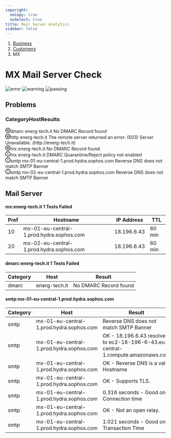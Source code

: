 ```yaml
---
copyright:
  noCopy: true
  noSelect: true
title: Mail Server Analytics
sidebar: false
---
```


<nav aria-label="Breadcrumb text-small">
<ol>
<li class="breadcrumb-item"><a href="#">Business</a></li>
<li class="breadcrumb-item"><a href="#">Customers</a></li>
<li class="breadcrumb-item" aria-current="page">MX</li>
</ol>
</nav>

# MX Mail Server Check


![error](https://img.shields.io/badge/Errors-3%20-critical?style=for-the-badge)
![warning](https://img.shields.io/badge/Warning-3%20-important?style=for-the-badge)
![passing](https://img.shields.io/badge/Passed-234%20-success?style=for-the-badge)

## Problems

<div class="Box container-xl clearfix my-6">
  <div class="Box-header col-12 float-left mx-auto">
    <h3 class="Box-title text-gray-dark col-12 float-left">
      <span class="col-2 float-left">Category</span><span class="col-4 mx-auto float-left">Host</span><span class="col-6float-left">Results</span>
    </h3>
  </div>
<div class="Box-row text-small col-12 float-left">
<span class="col-2 float-left text-gray-light">
<svg class="octicon text-red mr-2" xmlns="http://www.w3.org/2000/svg" viewBox="0 0 16 16" width="16" height="16"><path fill-rule="evenodd" d="M3.404 12.596a6.5 6.5 0 119.192-9.192 6.5 6.5 0 01-9.192 9.192zM2.344 2.343a8 8 0 1011.313 11.314A8 8 0 002.343 2.343zM6.03 4.97a.75.75 0 00-1.06 1.06L6.94 8 4.97 9.97a.75.75 0 101.06 1.06L8 9.06l1.97 1.97a.75.75 0 101.06-1.06L9.06 8l1.97-1.97a.75.75 0 10-1.06-1.06L8 6.94 6.03 4.97z"></path></svg>dmarc</span>
<span class="col-4 mx-auto float-left text-gray">energ-tech.it</span>
<span class="col-6 float-left text-gray">No DMARC Record found</span>
</div>

<div class="Box-row text-small col-12 float-left">
<span class="col-2 float-left text-gray-light">
<svg class="octicon text-red mr-2" xmlns="http://www.w3.org/2000/svg" viewBox="0 0 16 16" width="16" height="16"><path fill-rule="evenodd" d="M3.404 12.596a6.5 6.5 0 119.192-9.192 6.5 6.5 0 01-9.192 9.192zM2.344 2.343a8 8 0 1011.313 11.314A8 8 0 002.343 2.343zM6.03 4.97a.75.75 0 00-1.06 1.06L6.94 8 4.97 9.97a.75.75 0 101.06 1.06L8 9.06l1.97 1.97a.75.75 0 101.06-1.06L9.06 8l1.97-1.97a.75.75 0 10-1.06-1.06L8 6.94 6.03 4.97z"></path></svg>http</span>
<span class="col-4 mx-auto float-left text-gray">energ-tech.it</span>
<span class="col-6 float-left text-gray">The remote server returned an error: (503) Server Unavailable. (http://energ-tech.it)</span>
</div>

<div class="Box-row text-small col-12 float-left">
<span class="col-2 float-left text-gray-light">
<svg class="octicon text-red mr-2" xmlns="http://www.w3.org/2000/svg" viewBox="0 0 16 16" width="16" height="16"><path fill-rule="evenodd" d="M3.404 12.596a6.5 6.5 0 119.192-9.192 6.5 6.5 0 01-9.192 9.192zM2.344 2.343a8 8 0 1011.313 11.314A8 8 0 002.343 2.343zM6.03 4.97a.75.75 0 00-1.06 1.06L6.94 8 4.97 9.97a.75.75 0 101.06 1.06L8 9.06l1.97 1.97a.75.75 0 101.06-1.06L9.06 8l1.97-1.97a.75.75 0 10-1.06-1.06L8 6.94 6.03 4.97z"></path></svg>mx</span>
<span class="col-4 mx-auto float-left text-gray">energ-tech.it</span>
<span class="col-6float-left text-gray">No DMARC Record found</span>
</div>

<div class="Box-row text-small col-12 float-left">
<span class="col-2 float-left text-gray-light">
<svg class="octicon text-yellow mr-2" xmlns="http://www.w3.org/2000/svg" viewBox="0 0 16 16" width="16" height="16"><path fill-rule="evenodd" d="M8 1.5a6.5 6.5 0 100 13 6.5 6.5 0 000-13zM0 8a8 8 0 1116 0A8 8 0 010 8zm9 3a1 1 0 11-2 0 1 1 0 012 0zm-.25-6.25a.75.75 0 00-1.5 0v3.5a.75.75 0 001.5 0v-3.5z"></path></svg>mx</span>
<span class="col-4 mx-auto float-left text-gray">energ-tech.it</span>
<span class="col-6 float-left text-gray">DMARC Quarantine/Reject policy not enabled </span>
</div>

<div class="Box-row text-small col-12 float-left">
<span class="col-2 float-left text-gray-light">
<svg class="octicon text-yellow mr-2" xmlns="http://www.w3.org/2000/svg" viewBox="0 0 16 16" width="16" height="16"><path fill-rule="evenodd" d="M8 1.5a6.5 6.5 0 100 13 6.5 6.5 0 000-13zM0 8a8 8 0 1116 0A8 8 0 010 8zm9 3a1 1 0 11-2 0 1 1 0 012 0zm-.25-6.25a.75.75 0 00-1.5 0v3.5a.75.75 0 001.5 0v-3.5z"></path></svg>smtp</span>
<span class="col-4 mx-auto float-left text-gray">mx-01-eu-central-1.prod.hydra.sophos.com </span>
<span class="col-6 float-left text-gray">Reverse DNS does not match SMTP Banner </span>
</div>

<div class="Box-row text-small col-12 float-left">
<span class="col-2 float-left text-gray-light">
<svg class="octicon text-yellow mr-2" xmlns="http://www.w3.org/2000/svg" viewBox="0 0 16 16" width="16" height="16"><path fill-rule="evenodd" d="M8 1.5a6.5 6.5 0 100 13 6.5 6.5 0 000-13zM0 8a8 8 0 1116 0A8 8 0 010 8zm9 3a1 1 0 11-2 0 1 1 0 012 0zm-.25-6.25a.75.75 0 00-1.5 0v3.5a.75.75 0 001.5 0v-3.5z"></path></svg>smtp</span>
<span class="col-4 mx-auto float-left text-gray">mx-02-eu-central-1.prod.hydra.sophos.com </span>
<span class="col-6 float-left text-gray">Reverse DNS does not match SMTP Banner </span>

</div>
</div>

## Mail Server

#### mx:energ-tech.it <span class="IssueLabel bg-red text-white mr-1">1 Tests Failed</span>

| Pref | Hostname                                 | IP Address  | TTL    |
| ---- | ---------------------------------------- | ----------- | ------ |
| 10   | mx-01-eu-central-1.prod.hydra.sophos.com | 18.196.6.43 | 60 min |
| 20   | mx-02-eu-central-1.prod.hydra.sophos.com | 18.196.6.43 | 60 min |

#### dmarc:energ-tech.it <span class="IssueLabel bg-red text-white mr-1">1 Tests Failed</span>

| Category | Host          | Result                |
| -------- | ------------- | --------------------- |
| dmarc    | energ-tech.it | No DMARC Record found |

#### smtp:mx-01-eu-central-1.prod.hydra.sophos.com

| Category | Host  | Result  |
| -------- | ---------------------------------------- | -------------------------------------------------------|
| smtp     | mx-01-eu-central-1.prod.hydra.sophos.com | Reverse DNS does not match SMTP Banner      |
| smtp     | mx-01-eu-central-1.prod.hydra.sophos.com | OK - 18.196.6.43 resolves to ec2-18-196-6-43.eu-central-1.compute.amazonaws.com |
| smtp     | mx-01-eu-central-1.prod.hydra.sophos.com | OK - Reverse DNS is a valid Hostname           |
| smtp     | mx-01-eu-central-1.prod.hydra.sophos.com | OK - Supports TLS.    |
| smtp     | mx-01-eu-central-1.prod.hydra.sophos.com | 0.316 seconds - Good on Connection time   |
| smtp     | mx-01-eu-central-1.prod.hydra.sophos.com | OK - Not an open relay.   |
| smtp     | mx-01-eu-central-1.prod.hydra.sophos.com | 1.021 seconds - Good on Transaction Time   |


